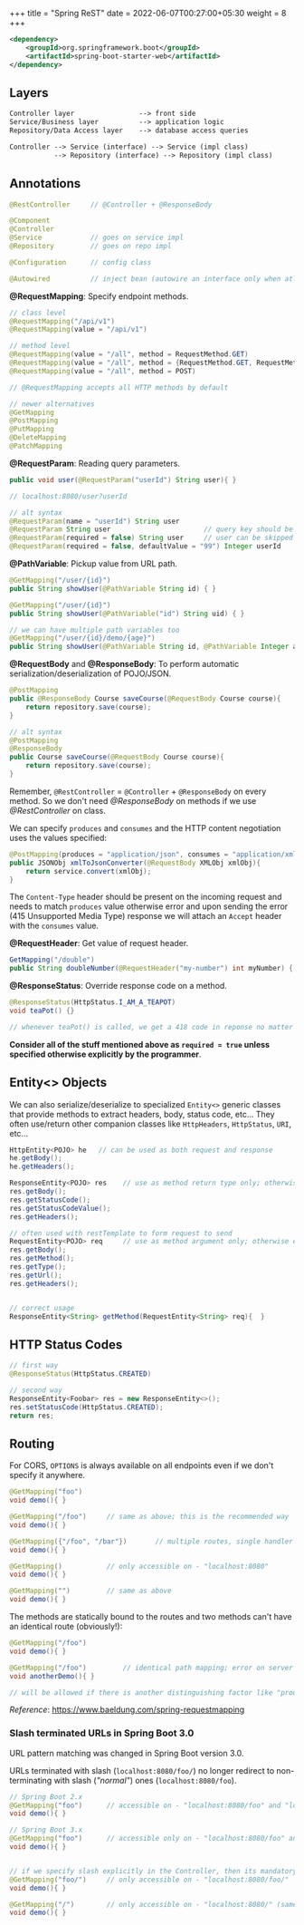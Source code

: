 +++
title = "Spring ReST"
date = 2022-06-07T00:27:00+05:30
weight = 8
+++

```xml
<dependency>
	<groupId>org.springframework.boot</groupId>
	<artifactId>spring-boot-starter-web</artifactId>
</dependency>
```

## Layers
```txt
Controller layer				--> front side
Service/Business layer 			--> application logic
Repository/Data Access layer 	--> database access queries
```

```txt
Controller --> Service (interface) --> Service (impl class)
		   --> Repository (interface) --> Repository (impl class)

```

## Annotations
```java
@RestController 	// @Controller + @ResponseBody

@Component
@Controller
@Service			// goes on service impl
@Repository			// goes on repo impl

@Configuration      // config class

@Autowired			// inject bean (autowire an interface only when atleast one impl bean exists)
```

**@RequestMapping**: Specify endpoint methods.
```java
// class level
@RequestMapping("/api/v1")
@RequestMapping(value = "/api/v1")

// method level
@RequestMapping(value = "/all", method = RequestMethod.GET)
@RequestMapping(value = "/all", method = {RequestMethod.GET, RequestMethod.POST})
@RequestMapping(value = "/all", method = POST)

// @RequestMapping accepts all HTTP methods by default

// newer alternatives
@GetMapping
@PostMapping
@PutMapping
@DeleteMapping
@PatchMapping
```

**@RequestParam**: Reading query parameters.
```java
public void user(@RequestParam("userId") String user){ }

// localhost:8080/user?userId

// alt syntax
@RequestParam(name = "userId") String user
@RequestParam String user 						// query key should be "user"; it is required by default and absence leads to error
@RequestParam(required = false) String user 	// user can be skipped but it will take value as "null"
@RequestParam(required = false, defaultValue = "99") Integer userId 	// we can set a default value too
```

**@PathVariable**: Pickup value from URL path.
```java
@GetMapping("/user/{id}")
public String showUser(@PathVariable String id) { }

@GetMapping("/user/{id}")
public String showUser(@PathVariable("id") String uid) { }

// we can have multiple path variables too
@GetMapping("/user/{id}/demo/{age}")
public String showUser(@PathVariable String id, @PathVariable Integer age) { }
```

**@RequestBody** and **@ResponseBody**: To perform automatic serialization/deserialization of POJO/JSON.
```java
@PostMapping
public @ResponseBody Course saveCourse(@RequestBody Course course){
	return repository.save(course);
}

// alt syntax
@PostMapping
@ResponseBody
public Course saveCourse(@RequestBody Course course){
	return repository.save(course);
}
```

Remember, `@RestController` = `@Controller` + `@ResponseBody` on every method. So we don't need _@ResponseBody_ on methods if we use _@RestController_ on class.

We can specify `produces` and `consumes` and the HTTP content negotiation uses the values specified:
```java
@PostMapping(produces = "application/json", consumes = "application/xml")
public JSONObj xmlToJsonConverter(@RequestBody XMLObj xmlObj){
	return service.convert(xmlObj);
}
```

The `Content-Type` header should be present on the incoming request and needs to match `produces` value otherwise error and upon sending the error (415 Unsupported Media Type) response we will attach an `Accept` header with the `consumes` value.

**@RequestHeader**: Get value of request header.
```java
GetMapping("/double")
public String doubleNumber(@RequestHeader("my-number") int myNumber) { }
```

**@ResponseStatus**: Override response code on a method.
```java
@ResponseStatus(HttpStatus.I_AM_A_TEAPOT)
void teaPot() {}

// whenever teaPot() is called, we get a 418 code in reponse no matter the actual response code
```

**Consider all of the stuff mentioned above as `required = true` unless specified otherwise explicitly by the programmer**.

## Entity<> Objects
We can also serialize/deserialize to specialized `Entity<>` generic classes that provide methods to extract headers, body, status code, etc... They often use/return other companion classes like `HttpHeaders`, `HttpStatus`, `URI`, etc...

```java
HttpEntity<POJO> he   // can be used as both request and response
he.getBody();
he.getHeaders();

ResponseEntity<POJO> res  	// use as method return type only; otherwise error; extends HttpEntity<>
res.getBody();
res.getStatusCode();
res.getStatusCodeValue();
res.getHeaders();

// often used with restTemplate to form request to send
RequestEntity<POJO> req 	// use as method argument only; otherwise error; extends HttpEntity<>
res.getBody();
res.getMethod();
res.getType();
res.getUrl();
res.getHeaders();


// correct usage
ResponseEntity<String> getMethod(RequestEntity<String> req){  }
```

## HTTP Status Codes
```java
// first way
@ResponseStatus(HttpStatus.CREATED)

// second way
ResponseEntity<Foobar> res = new ResponseEntity<>();
res.setStatusCode(HttpStatus.CREATED);
return res;
```

## Routing

For CORS, `OPTIONS` is always available on all endpoints even if we don't specify it anywhere. 

```java
@GetMapping("foo")
void demo(){ }

@GetMapping("/foo")		// same as above; this is the recommended way
void demo(){ }

@GetMapping({"/foo", "/bar"})		// multiple routes, single handler method
void demo(){ }

@GetMapping()			// only accessible on - "localhost:8080"
void demo(){ }

@GetMapping("")			// same as above
void demo(){ }
```

The methods are statically bound to the routes and two methods can't have an identical route (obviously!):
```java
@GetMapping("/foo")
void demo(){ }

@GetMapping("/foo")			// identical path mapping; error on server startup
void anotherDemo(){ }

// will be allowed if there is another distinguishing factor like "produces" or "consumes" parameter
```

_Reference_: https://www.baeldung.com/spring-requestmapping


### Slash terminated URLs in Spring Boot 3.0
URL pattern matching was changed in Spring Boot version 3.0. 

URLs terminated with slash (`localhost:8080/foo/`) no longer redirect to non-terminating with slash (_"normal"_) ones (`localhost:8080/foo`).
```java
// Spring Boot 2.x
@GetMapping("foo")		// accessible on - "localhost:8080/foo" and "localhost:8080/foo/" (Spring redirects it to the former)
void demo(){ }

// Spring Boot 3.x
@GetMapping("foo")		// accessible only on - "localhost:8080/foo" and NOT "localhost:8080/foo/"
void demo(){ }


// if we specify slash explicitly in the Controller, then its mandatory in the URL (both Spring Boot 2.x and 3.x)
@GetMapping("foo/")		// only accessible on - "localhost:8080/foo/"
void demo(){ }

@GetMapping("/")		// only accessible on - "localhost:8080/" (same concept as above)
void demo(){ }
```
